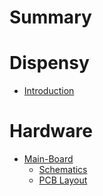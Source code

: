 # Summary

# Dispensy

- [Introduction](./introduction.md)

# Hardware

- [Main-Board](./main_board.md)
  - [Schematics](./main_board_sch.md)
  - [PCB Layout](./main_board_pcb.md)
